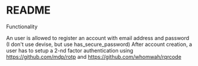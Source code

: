 # README

Functionality

An user is allowed to register an account with email address and password (I don't use
devise, but use has_secure_password)
After account creation, a user has to setup a 2-nd factor authentication using
https://github.com/mdp/rotp and https://github.com/whomwah/rqrcode
